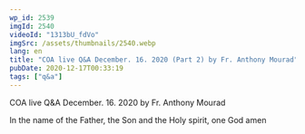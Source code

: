 ```yaml
---
wp_id: 2539
imgId: 2540
videoId: "1313bU_fdVo"
imgSrc: /assets/thumbnails/2540.webp
lang: en
title: "COA live Q&A December. 16. 2020 (Part 2) by Fr. Anthony Mourad"
pubDate: 2020-12-17T00:33:19
tags: ["q&a"]
---
```


<!-- page: 6 -->

<p>COA live Q&amp;A December. 16. 2020 by Fr. Anthony Mourad</p>
<p>In the name of the Father, the Son and the Holy spirit, one God amen</p>
